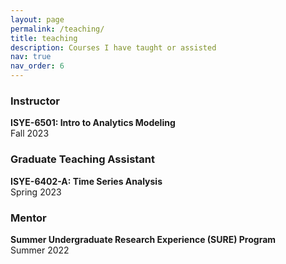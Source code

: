 ```yaml
---
layout: page
permalink: /teaching/
title: teaching
description: Courses I have taught or assisted
nav: true
nav_order: 6
---
```


### Instructor
**ISYE-6501: Intro to Analytics Modeling**  
Fall 2023

### Graduate Teaching Assistant
**ISYE-6402-A: Time Series Analysis**  
Spring 2023

### Mentor
**Summer Undergraduate Research Experience (SURE) Program**  
Summer 2022
